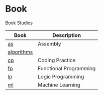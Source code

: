 # Book
Book Studies

| Book | Description |
|-|-|
| [as](as) | Assembly |
| [algorithms](algorithms) | |
| [cp](cp) | Coding Practice |
| [fp](fp) | Functional Programming |
| [lp](lp) | Logic Programming |
| [ml](ml) | Machine Learning |
